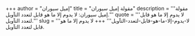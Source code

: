 +++
author = "إميل سيوران"
title = "مقولة إميل سيوران"
description = '''مقولة إميل سيوران: لا يدوم إلا ما هو قابل لتعدد التآويل.'''
quote = '''لا يدوم إلا ما هو قابل لتعدد التآويل.'''
slug = '''لا-يدوم-إلا-ما-هو-قابل-لتعدد-التآويل'''
+++
لا يدوم إلا ما هو قابل لتعدد التآويل.
